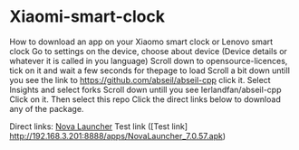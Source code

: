 # Xiaomi-smart-clock

How to download an app on your Xiaomo smart clock or Lenovo smart clock
Go to settings on the device, choose about device (Device details or whatever it is called in you language)
Scroll down to opensource-licences, tick on it and wait a few seconds for thepage to load
Scroll a bit down untill you see the link to https://github.com/abseil/abseil-cpp
click it. Select Insights and select forks
Scroll down untill you see Ierlandfan/abseil-cpp
Click on it. Then select this repo
Click the direct links below to download any of the package.

Direct links:
[Nova Launcher](https://teslacoilapps.com/tesladirect/download.pl?packageName=com.teslacoilsw.launcher)
Test link
([Test link] http://192.168.3.201:8888/apps/NovaLauncher_7.0.57.apk)
